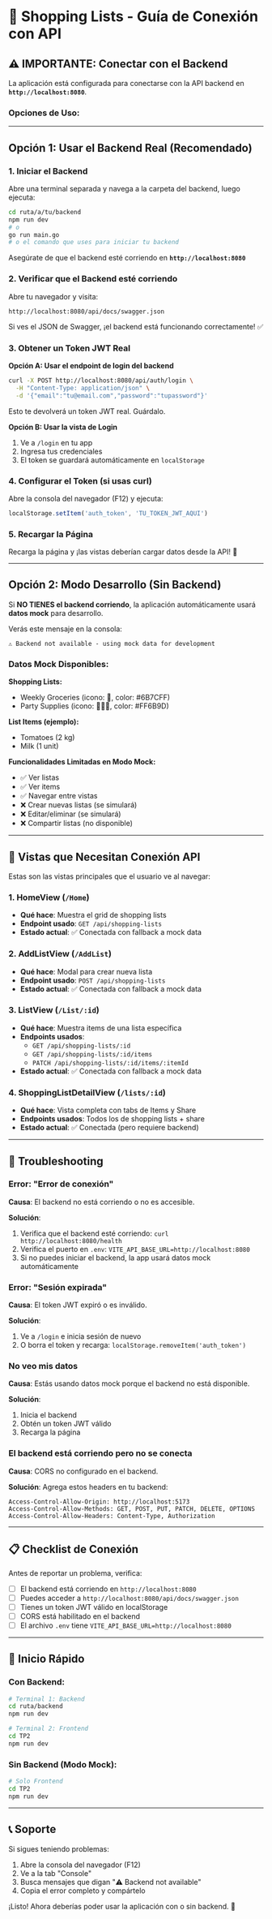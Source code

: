 # 🛒 Shopping Lists - Guía de Conexión con API

## ⚠️ IMPORTANTE: Conectar con el Backend

La aplicación está configurada para conectarse con la API backend en **`http://localhost:8080`**.

### Opciones de Uso:

---

## **Opción 1: Usar el Backend Real (Recomendado)**

### 1. Iniciar el Backend

Abre una terminal separada y navega a la carpeta del backend, luego ejecuta:

```bash
cd ruta/a/tu/backend
npm run dev
# o
go run main.go
# o el comando que uses para iniciar tu backend
```

Asegúrate de que el backend esté corriendo en **`http://localhost:8080`**

### 2. Verificar que el Backend esté corriendo

Abre tu navegador y visita:
```
http://localhost:8080/api/docs/swagger.json
```

Si ves el JSON de Swagger, ¡el backend está funcionando correctamente! ✅

### 3. Obtener un Token JWT Real

**Opción A: Usar el endpoint de login del backend**
```bash
curl -X POST http://localhost:8080/api/auth/login \
  -H "Content-Type: application/json" \
  -d '{"email":"tu@email.com","password":"tupassword"}'
```

Esto te devolverá un token JWT real. Guárdalo.

**Opción B: Usar la vista de Login**
1. Ve a `/login` en tu app
2. Ingresa tus credenciales
3. El token se guardará automáticamente en `localStorage`

### 4. Configurar el Token (si usas curl)

Abre la consola del navegador (F12) y ejecuta:
```javascript
localStorage.setItem('auth_token', 'TU_TOKEN_JWT_AQUI')
```

### 5. Recargar la Página

Recarga la página y ¡las vistas deberían cargar datos desde la API! 🎉

---

## **Opción 2: Modo Desarrollo (Sin Backend)**

Si **NO TIENES el backend corriendo**, la aplicación automáticamente usará **datos mock** para desarrollo.

Verás este mensaje en la consola:
```
⚠️ Backend not available - using mock data for development
```

### Datos Mock Disponibles:

**Shopping Lists:**
- Weekly Groceries (icono: 🛒, color: #6B7CFF)
- Party Supplies (icono: 👨‍👩‍👧, color: #FF6B9D)

**List Items (ejemplo):**
- Tomatoes (2 kg)
- Milk (1 unit)

**Funcionalidades Limitadas en Modo Mock:**
- ✅ Ver listas
- ✅ Ver items
- ✅ Navegar entre vistas
- ❌ Crear nuevas listas (se simulará)
- ❌ Editar/eliminar (se simulará)
- ❌ Compartir listas (no disponible)

---

## 🎯 Vistas que Necesitan Conexión API

Estas son las vistas principales que el usuario ve al navegar:

### 1. **HomeView** (`/Home`)
- **Qué hace**: Muestra el grid de shopping lists
- **Endpoint usado**: `GET /api/shopping-lists`
- **Estado actual**: ✅ Conectada con fallback a mock data

### 2. **AddListView** (`/AddList`)
- **Qué hace**: Modal para crear nueva lista
- **Endpoint usado**: `POST /api/shopping-lists`
- **Estado actual**: ✅ Conectada con fallback a mock data

### 3. **ListView** (`/List/:id`)
- **Qué hace**: Muestra items de una lista específica
- **Endpoints usados**: 
  - `GET /api/shopping-lists/:id`
  - `GET /api/shopping-lists/:id/items`
  - `PATCH /api/shopping-lists/:id/items/:itemId`
- **Estado actual**: ✅ Conectada con fallback a mock data

### 4. **ShoppingListDetailView** (`/lists/:id`)
- **Qué hace**: Vista completa con tabs de Items y Share
- **Endpoints usados**: Todos los de shopping lists + share
- **Estado actual**: ✅ Conectada (pero requiere backend)

---

## 🔧 Troubleshooting

### Error: "Error de conexión"

**Causa**: El backend no está corriendo o no es accesible.

**Solución**:
1. Verifica que el backend esté corriendo: `curl http://localhost:8080/health`
2. Verifica el puerto en `.env`: `VITE_API_BASE_URL=http://localhost:8080`
3. Si no puedes iniciar el backend, la app usará datos mock automáticamente

### Error: "Sesión expirada"

**Causa**: El token JWT expiró o es inválido.

**Solución**:
1. Ve a `/login` e inicia sesión de nuevo
2. O borra el token y recarga: `localStorage.removeItem('auth_token')`

### No veo mis datos

**Causa**: Estás usando datos mock porque el backend no está disponible.

**Solución**:
1. Inicia el backend
2. Obtén un token JWT válido
3. Recarga la página

### El backend está corriendo pero no se conecta

**Causa**: CORS no configurado en el backend.

**Solución**: Agrega estos headers en tu backend:
```
Access-Control-Allow-Origin: http://localhost:5173
Access-Control-Allow-Methods: GET, POST, PUT, PATCH, DELETE, OPTIONS
Access-Control-Allow-Headers: Content-Type, Authorization
```

---

## 📋 Checklist de Conexión

Antes de reportar un problema, verifica:

- [ ] El backend está corriendo en `http://localhost:8080`
- [ ] Puedes acceder a `http://localhost:8080/api/docs/swagger.json`
- [ ] Tienes un token JWT válido en localStorage
- [ ] CORS está habilitado en el backend
- [ ] El archivo `.env` tiene `VITE_API_BASE_URL=http://localhost:8080`

---

## 🚀 Inicio Rápido

### Con Backend:
```bash
# Terminal 1: Backend
cd ruta/backend
npm run dev

# Terminal 2: Frontend
cd TP2
npm run dev
```

### Sin Backend (Modo Mock):
```bash
# Solo Frontend
cd TP2
npm run dev
```

---

## 📞 Soporte

Si sigues teniendo problemas:
1. Abre la consola del navegador (F12)
2. Ve a la tab "Console"
3. Busca mensajes que digan "⚠️ Backend not available"
4. Copia el error completo y compártelo

¡Listo! Ahora deberías poder usar la aplicación con o sin backend. 🎉
